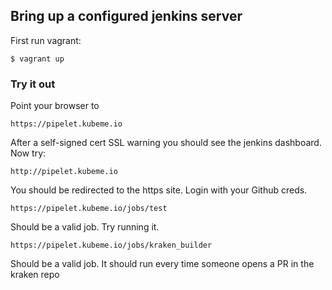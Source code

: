 ## Bring up a configured jenkins server

First run vagrant:
    
    $ vagrant up
    
### Try it out

Point your browser to

    https://pipelet.kubeme.io

After a self-signed cert SSL warning you should see the jenkins dashboard. Now try:

    http://pipelet.kubeme.io

You should be redirected to the https site. Login with your Github creds. 

    https://pipelet.kubeme.io/jobs/test 

Should be a valid job. Try running it.
    
    https://pipelet.kubeme.io/jobs/kraken_builder 

Should be a valid job. It should run every time someone opens a PR in the kraken repo
